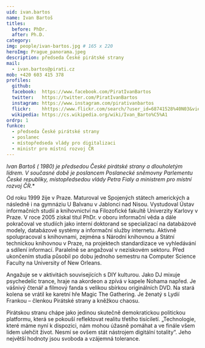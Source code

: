```yaml
---
uid: ivan.bartos
name: Ivan Bartoš
titles:
  before: PhDr. 
  after: Ph.D.
category:
img: people/ivan-bartos.jpg # 165 x 220
heroImg: Prague_panorama.jpeg
description: předseda České pirátské strany
mail:
  - ivan.bartos@pirati.cz
mob: +420 603 415 378
profiles:
  github:
  facebook:  https://www.facebook.com/PiratIvanBartos
  twitter:   https://twitter.com/PiratIvanBartos
  instagram: https://www.instagram.com/pirativanbartos
  flickr:    hhttps://www.flickr.com/search/?user_id=68741528%40N03&view_all=1&text=ivan%20barto%C5%A1
  wikipedia: https://cs.wikipedia.org/wiki/Ivan_Barto%C5%A1
ordrp: 1
funkce: 
  - předseda České pirátské strany
  - poslanec
  - místopředseda vlády pro digitalizaci 
  - ministr pro místní rozvoj ČR
---
```


**Ivan Bartoš (* 1980) je předsedou České pirátské strany a dlouholetým lídrem. V současné době je poslancem Poslanecké sněmovny Parlementu České republiky, místopředsedou vlády Petra Fialy a ministrem pro místní rozvoj ČR.** 

Od roku 1999 žije v Praze. Maturoval ve Spojených státech amerických a následně i na gymnáziu U Balvanu v Jablonci nad Nisou. Vystudoval Ústav informačních studií a knihovnictví na Filozofické fakultě Univerzity Karlovy v Praze. V roce 2005 získal titul PhDr. v oboru informační věda a dále pokračoval ve studiích jako interní doktorand se specializací na databázové modely, databázové systémy a informační služby internetu. Aktivně spolupracoval s knihovnami, zejména s Národní knihovnou a Státní technickou knihovnou v Praze, na projektech standardizace ve vyhledávání a sdílení informací. Paralelně se angažoval v neziskovém sektoru. Před ukončením studia působil po dobu jednoho semestru na Computer Science Faculty na University of New Orleans.

Angažuje se v aktivitách souvisejících s DIY kulturou. Jako DJ mixuje psychedelic trance, hraje na akordeon a zpívá v kapele Nohama napřed. Je vášnivý čtenář a filmový fanda s velikou sbírkou originálních DVD. Na stará kolena se vrátil ke karetní hře Magic The Gathering. Je ženatý s Lydií Frankou – členkou Pirátské strany a kněžkou chaosu.

Pirátskou stranu chápe jako jedinou skutečně demokratickou politickou platformu, která se pokouší reflektovat realitu třetího tisíciletí. „Technologie, které máme nyní k dispozici, nám mohou úžasně pomáhat a ve finále všem lidem ulehčit život. Nesmí se ovšem stát nástrojem digitální totality“. Jeho největší hodnoty jsou svoboda a vzájemná tolerance.
